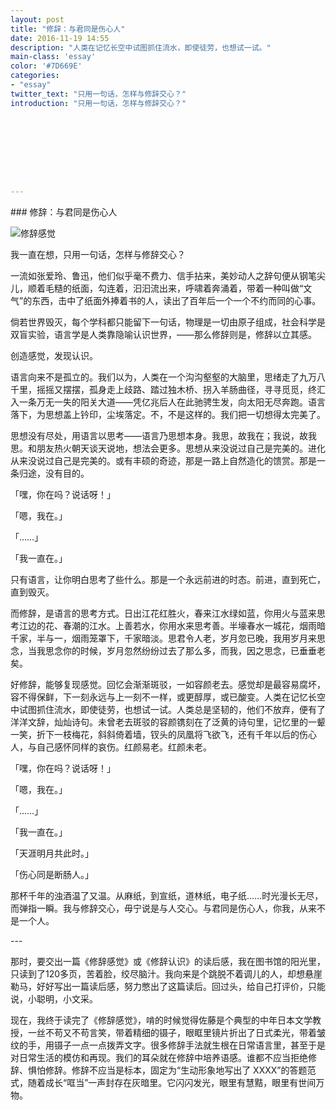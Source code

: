 ```yaml
---
layout: post
title: "修辞：与君同是伤心人"
date: 2016-11-19 14:55
description: "人类在记忆长空中试图抓住流水，即使徒劳，也想试一试。"
main-class: 'essay'
color: '#7D669E'
categories:
- "essay"
twitter_text: "只用一句话，怎样与修辞交心？"
introduction: "只用一句话，怎样与修辞交心？"









---
```


\### 修辞：与君同是伤心人

![修辞感觉](https://img3.doubanio.com/lpic/s26543635.jpg)

我一直在想，只用一句话，怎样与修辞交心？

一流如张爱玲、鲁迅，他们似乎毫不费力、信手拈来，美妙动人之辞句便从钢笔尖儿，顺着毛糙的纸面，勾连着，汩汩流出来，呼啸着奔涌着，带着一种叫做“文气”的东西，击中了纸面外捧着书的人，读出了百年后一个一个不约而同的心事。

倘若世界毁灭，每个学科都只能留下一句话，物理是一切由原子组成，社会科学是双盲实验，语言学是人类靠隐喻认识世界，——那么修辞则是，修辞以立其感。

创造感觉，发现认识。

语言向来不是孤立的。我们以为，人类在一个沟沟壑壑的大脑里，思绪走了九万八千里，摇摇又摆摆，孤身走上歧路、踏过独木桥、拐入羊肠曲径，寻寻觅觅，终汇入一条万无一失的阳关大道——凭亿兆后人在此驰骋生发，向太阳无尽奔跑。语言落下，为思想盖上钤印，尘埃落定。不，不是这样的。我们把一切想得太完美了。

思想没有尽处，用语言以思考——语言乃思想本身。我思，故我在；我说，故我思。和朋友热火朝天谈天说地，想法会更多。思想从来没说过自己是完美的。进化从来没说过自己是完美的。或有丰硕的奇迹，那是一路上自然造化的馈赏。那是一条归途，没有目的。

「嘿，你在吗？说话呀！」

「嗯，我在。」

「……」

「我一直在。」

只有语言，让你明白思考了些什么。那是一个永远前进的时态。前进，直到死亡，直到毁灭。

而修辞，是语言的思考方式。日出江花红胜火，春来江水绿如蓝，你用火与蓝来思考江边的花、春潮的江水。上善若水，你用水来思考善。半壕春水一城花，烟雨暗千家，半与一，烟雨笼罩下，千家暗淡。思君令人老，岁月忽已晚，我用岁月来思念，当我思念你的时候，岁月忽然纷纷过去了那么多，而我，因之思念，已垂垂老矣。

好修辞，能够复现感觉。回忆会渐渐斑驳，一如容颜老去。感觉却是最容易腐坏，容不得保鲜，下一刻永远与上一刻不一样，或更醇厚，或已酸变。人类在记忆长空中试图抓住流水，即使徒劳，也想试一试。人类总是坚韧的，他们不放弃，便有了洋洋文辞，灿灿诗句。未曾老去斑驳的容颜镌刻在了泛黄的诗句里，记忆里的一颦一笑，折下一枝梅花，斜斜倚着墙，钗头的凤凰将飞欲飞，还有千年以后的伤心人，与自己感怀同样的哀伤。红颜易老。红颜未老。

「嘿，你在吗？说话呀！」

「嗯，我在。」

「……」

「我一直在。」

「天涯明月共此时。」

「伤心同是断肠人。」

那杯千年的浊酒温了又温。从麻纸，到宣纸，道林纸，电子纸……时光漫长无尽，而弹指一瞬。我与修辞交心，毋宁说是与人交心。与君同是伤心人，你我，从来不是一个人。

\---

那时，要交出一篇《修辞感觉》或《修辞认识》的读后感，我在图书馆的阳光里，只读到了120多页，苦着脸，绞尽脑汁。我向来是个跳脱不着调儿的人，却想悬崖勒马，好好写出一篇读后感，努力憋出了这篇读后。回过头，给自己打评价，只能说，小聪明，小文采。

现在，我终于读完了《修辞感觉》，啃的时候觉得佐藤是个典型的中年日本文学教授，一丝不苟又不苟言笑，带着精细的镊子，眼眶里镜片折出了日式柔光，带着皱纹的手，用镊子一点一点拨弄文字。很多修辞手法就生根在日常语言里，甚至于是对日常生活的模仿和再现。我们的耳朵就在修辞中培养语感。谁都不应当拒绝修辞、惧怕修辞。修辞不应当是标本，固定为“生动形象地写出了 XXXX”的答题范式，随着成长“哐当”一声封存在灰暗里。它闪闪发光，眼里有慧黠，眼里有世间万物。